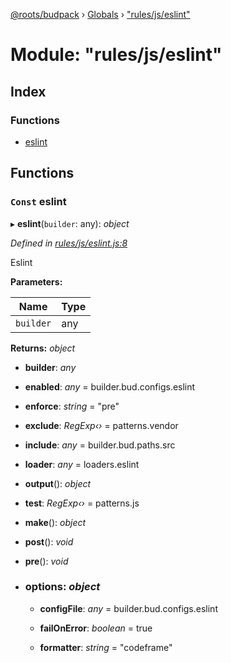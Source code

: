 [@roots/budpack](../README.md) › [Globals](../globals.md) › ["rules/js/eslint"](_rules_js_eslint_.md)

# Module: "rules/js/eslint"

## Index

### Functions

* [eslint](_rules_js_eslint_.md#const-eslint)

## Functions

### `Const` eslint

▸ **eslint**(`builder`: any): *object*

*Defined in [rules/js/eslint.js:8](https://github.com/roots/bud-support/blob/91a13d1/src/budpack/builder/webpack/rules/js/eslint.js#L8)*

Eslint

**Parameters:**

Name | Type |
------ | ------ |
`builder` | any |

**Returns:** *object*

* **builder**: *any*

* **enabled**: *any* = builder.bud.configs.eslint

* **enforce**: *string* = "pre"

* **exclude**: *RegExp‹›* = patterns.vendor

* **include**: *any* = builder.bud.paths.src

* **loader**: *any* = loaders.eslint

* **output**(): *object*

* **test**: *RegExp‹›* = patterns.js

* **make**(): *object*

* **post**(): *void*

* **pre**(): *void*

* ### **options**: *object*

  * **configFile**: *any* = builder.bud.configs.eslint

  * **failOnError**: *boolean* = true

  * **formatter**: *string* = "codeframe"
